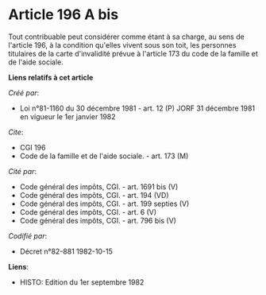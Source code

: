 # Article 196 A bis

Tout contribuable peut considérer comme étant à sa charge, au sens de l'article 196, à la condition qu'elles vivent sous son
toit, les personnes titulaires de la carte d'invalidité prévue à l'article 173 du code de la famille et de l'aide sociale.

**Liens relatifs à cet article**

_Créé par_:

  - Loi n°81-1160 du 30 décembre 1981 - art. 12 (P) JORF 31 décembre 1981 en vigueur le 1er janvier 1982

_Cite_:

  - CGI 196
  - Code de la famille et de l'aide sociale. - art. 173 (M)

_Cité par_:

  - Code général des impôts, CGI. - art. 1691 bis (V)
  - Code général des impôts, CGI. - art. 194 (VD)
  - Code général des impôts, CGI. - art. 199 septies (V)
  - Code général des impôts, CGI. - art. 6 (V)
  - Code général des impôts, CGI. - art. 796 bis (V)

_Codifié par_:

  - Décret n°82-881 1982-10-15

**Liens**:

  - HISTO: Edition du 1er septembre 1982
